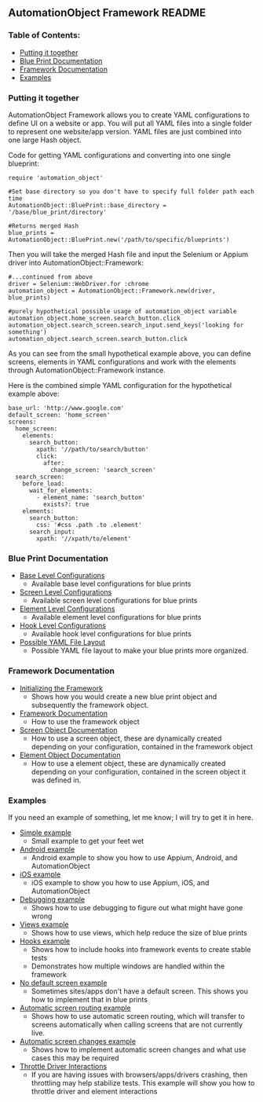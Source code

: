 AutomationObject Framework README
----

### Table of Contents:
*    [Putting it together](#putting-it-together)
*    [Blue Print Documentation](#blue-print-documentation)
*    [Framework Documentation](#framework-documentation)
*    [Examples](#examples)

### Putting it together

AutomationObject Framework allows you to create YAML configurations to define UI on a website or app.
You will put all YAML files into a single folder to represent one website/app version.  YAML files are just combined
into one large Hash object.

Code for getting YAML configurations and converting into one single blueprint:
```
require 'automation_object'

#Set base directory so you don't have to specify full folder path each time
AutomationObject::BluePrint::base_directory = '/base/blue_print/directory'

#Returns merged Hash
blue_prints = AutomationObject::BluePrint.new('/path/to/specific/blueprints')
```

Then you will take the merged Hash file and input the Selenium or Appium driver into AutomationObject::Framework:
```
#...continued from above
driver = Selenium::WebDriver.for :chrome
automation_object = AutomationObject::Framework.new(driver, blue_prints)

#purely hypothetical possible usage of automation_object variable
automation_object.home_screen.search_button.click
automation_object.search_screen.search_input.send_keys('looking for something')
automation_object.search_screen.search_button.click
```

As you can see from the small hypothetical example above, you can define screens, elements in YAML configurations and
work with the elements through AutomationObject::Framework instance.

Here is the combined simple YAML configuration for the hypothetical example above:
```
base_url: 'http://www.google.com'
default_screen: 'home_screen'
screens:
  home_screen:
    elements:
      search_button:
        xpath: '//path/to/search/button'
        click:
          after:
            change_screen: 'search_screen'
  search_screen:
    before_load:
      wait_for_elements:
        - element_name: 'search_button'
          exists?: true
    elements:
      search_button:
        css: '#css .path .to .element'
      search_input:
        xpath: '//xpath/to/element'
```


### Blue Print Documentation
- [Base Level Configurations](blue_prints/base_level_configurations.md)
  - Available base level configurations for blue prints
- [Screen Level Configurations](blue_prints/screen_level_configurations.md)
  - Available screen level configurations for blue prints
- [Element Level Configurations](blue_prints/element_level_keys.md)
  - Available element level configurations for blue prints
- [Hook Level Configurations](blue_prints/hook_level_configurations.md)
  - Available hook level configurations for blue prints
- [Possible YAML File Layout](blue_prints/possible_yaml_file_layout.md)
  - Possible YAML file layout to make your blue prints more organized.

### Framework Documentation

- [Initializing the Framework](framework/initializing_the_framework.md)
  - Shows how you would create a new blue print object and subsequently the framework object.
- [Framework Documentation](framework/framework.md)
  - How to use the framework object
- [Screen Object Documentation](framework/screen_object.md)
  - How to use a screen object, these are dynamically created depending on your configuration, contained in the framework
  object
- [Element Object Documentation](framework/element_object.md)
  - How to use a element object, these are dynamically created depending on your configuration, contained in the
  screen object it was defined in.

### Examples

If you need an example of something, let me know; I will try to get it in here.

- [Simple example](examples/simple)
  - Small example to get your feet wet
- [Android example](examples/android)
  - Android example to show you how to use Appium, Android, and AutomationObject
- [iOS example](examples/ios)
  - iOS example to show you how to use Appium, iOS, and AutomationObject
- [Debugging example](examples/debugging)
  - Shows how to use debugging to figure out what might have gone wrong
- [Views example](examples/views)
  - Shows how to use views, which help reduce the size of blue prints
- [Hooks example](examples/hooks)
  - Shows how to include hooks into framework events to create stable tests
  - Demonstrates how multiple windows are handled within the framework
- [No default screen example](examples/no_default_screen)
  - Sometimes sites/apps don't have a default screen.  This shows you how to implement that in blue prints
- [Automatic screen routing example](examples/automatic_screen_routing)
  - Shows how to use automatic screen routing, which will transfer to screens automatically when calling screens that are not
  currently live.
- [Automatic screen changes example](examples/automatic_screen_changes)
  - Shows how to implement automatic screen changes and what use cases this may be required
- [Throttle Driver Interactions](examples/throttle_driver_interactions)
  - If you are having issues with browsers/apps/drivers crashing, then throttling may help stabilize tests.
  This example will show you how to throttle driver and element interactions